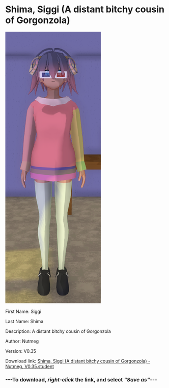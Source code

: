 # Shima, Siggi (A distant bitchy cousin of Gorgonzola)

<img src = "https://raw.githubusercontent.com/Arbiter1223/Daigaku-Gurashi-Custom-Students/master/Students/Files/Shima%2C%20Siggi%20(A%20distant%20bitchy%20cousin%20of%20Gorgonzola).png">

First Name: Siggi

Last Name: Shima

Description: A distant bitchy cousin of Gorgonzola

Author: Nutmeg

Version: V0.35

Download link: <a href="https://raw.githubusercontent.com/Arbiter1223/Daigaku-Gurashi-Custom-Students/master/Students/Files/Shima%2C%20Siggi%20(A%20distant%20bitchy%20cousin%20of%20Gorgonzola)%20-%20Nutmeg%2C%20V0.35.student">Shima, Siggi (A distant bitchy cousin of Gorgonzola) - Nutmeg, V0.35.student</a>

### ---**To download, _right-click_ the link, and select _"Save as"_**---
